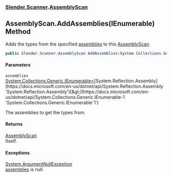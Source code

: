 ### [Slender.Scanner](Slender.Scanner.md 'Slender.Scanner').[AssemblyScan](Slender.Scanner.AssemblyScan.md 'Slender.Scanner.AssemblyScan')

## AssemblyScan.AddAssemblies(IEnumerable<Assembly>) Method

Adds the types from the specified [assemblies](Slender.Scanner.AssemblyScan.AddAssemblies(System.Collections.Generic.IEnumerable_System.Reflection.Assembly_).md#Slender.Scanner.AssemblyScan.AddAssemblies(System.Collections.Generic.IEnumerable_System.Reflection.Assembly_).assemblies 'Slender.Scanner.AssemblyScan.AddAssemblies(System.Collections.Generic.IEnumerable<System.Reflection.Assembly>).assemblies') to this [AssemblyScan](Slender.Scanner.AssemblyScan.md 'Slender.Scanner.AssemblyScan').

```csharp
public Slender.Scanner.AssemblyScan AddAssemblies(System.Collections.Generic.IEnumerable<System.Reflection.Assembly> assemblies);
```
#### Parameters

<a name='Slender.Scanner.AssemblyScan.AddAssemblies(System.Collections.Generic.IEnumerable_System.Reflection.Assembly_).assemblies'></a>

`assemblies` [System.Collections.Generic.IEnumerable&lt;](https://docs.microsoft.com/en-us/dotnet/api/System.Collections.Generic.IEnumerable-1 'System.Collections.Generic.IEnumerable`1')[System.Reflection.Assembly](https://docs.microsoft.com/en-us/dotnet/api/System.Reflection.Assembly 'System.Reflection.Assembly')[&gt;](https://docs.microsoft.com/en-us/dotnet/api/System.Collections.Generic.IEnumerable-1 'System.Collections.Generic.IEnumerable`1')

The assemblies to get the types from.

#### Returns
[AssemblyScan](Slender.Scanner.AssemblyScan.md 'Slender.Scanner.AssemblyScan')  
Itself.

#### Exceptions

[System.ArgumentNullException](https://docs.microsoft.com/en-us/dotnet/api/System.ArgumentNullException 'System.ArgumentNullException')  
[assemblies](Slender.Scanner.AssemblyScan.AddAssemblies(System.Collections.Generic.IEnumerable_System.Reflection.Assembly_).md#Slender.Scanner.AssemblyScan.AddAssemblies(System.Collections.Generic.IEnumerable_System.Reflection.Assembly_).assemblies 'Slender.Scanner.AssemblyScan.AddAssemblies(System.Collections.Generic.IEnumerable<System.Reflection.Assembly>).assemblies') is null.